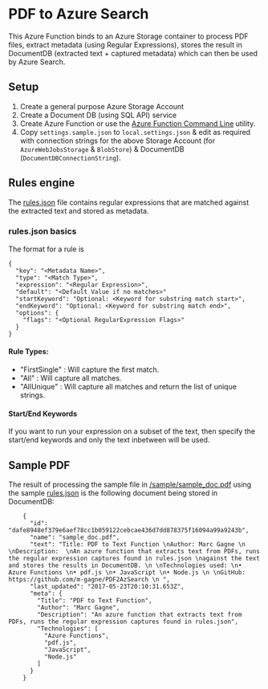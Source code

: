 # PDF to Azure Search

This Azure Function binds to an Azure Storage container to process PDF files, extract metadata (using Regular Expressions), stores the result in DocumentDB (extracted text + captured metadata) which can then be used by Azure Search.

## Setup

1. Create a general purpose Azure Storage Account
1. Create a Document DB (using SQL API) service
1. Create Azure Function or use the [Azure Function Command Line](https://github.com/Azure/azure-functions-cli) utility.
1. Copy `settings.sample.json` to `local.settings.json` & edit as required with connection strings for the above Storage Account (for `AzureWebJobsStorage` & `BlobStore`) & DocumentDB (`DocumentDBConnectionString`).

## Rules engine

The [rules.json](functions/pdfmetafunc/rules.json) file contains regular expressions that are matched against the extracted text and stored as metadata.

### rules.json basics

The format for a rule is

    {
      "key": "<Metadata Name>",
      "type": "<Match Type>",
      "expression": "<Regular Expression>",
      "default": "<Default Value if no matches>"
      "startKeyword": "Optional: <Keyword for substring match start>",
      "endKeyword": "Optional: <Keyword for substring match end>",      
      "options": {
        "flags": "<Optional RegularExpression Flags>"
      }
    }

#### Rule Types:

* "FirstSingle" : Will capture the first match.
* "All" : Will capture all matches.
* "AllUnique" : Will capture all matches and return the list of unique strings.

#### Start/End Keywords

If you want to run your expression on a subset of the text, then specify the start/end keywords and only the text inbetween will be used.

## Sample PDF

The result of processing the sample file in [/sample/sample_doc.pdf](/sample/sample_doc.pdf) using the sample [rules.json](functions/pdfmetafunc/rules.json) is the following document being stored in DocumentDB:

        {
          "id": "dafe8948ef379e6aef78cc1b059122cebcae436d7dd878375f16094a99a9243b",
          "name": "sample_doc.pdf",
          "text": "Title: PDF to Text Function \nAuthor: Marc Gagne \n \nDescription:  \nAn azure function that extracts text from PDFs, runs the regular expression captures found in rules.json \nagainst the text and stores the results in DocumentDB. \n \nTechnologies used: \n• Azure Functions \n• pdf.js \n• JavaScript \n• Node.js \n \nGitHub: https://github.com/m-gagne/PDF2AzSearch \n ",
          "last_updated": "2017-05-23T20:10:31.653Z",
          "meta": {
            "Title": "PDF to Text Function",
            "Author": "Marc Gagne",
            "Description": "An azure function that extracts text from PDFs, runs the regular expression captures found in rules.json",
            "Technologies": [
              "Azure Functions",
              "pdf.js",
              "JavaScript",
              "Node.js"
            ]
          }
        }

